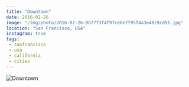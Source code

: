 ```yaml
---
title: "Downtown"
date: 2016-02-26
image: "/img/photo/2016-02-26-0b77f3f4f9fce6e7f95f4a3e48c9cd91.jpg"
location: "San Francisco, USA"
instagram: true
tags:
 - sanfrancisco
 - usa
 - california
 - cities
---
```


![Downtown](/img/photo/2016-02-26-0b77f3f4f9fce6e7f95f4a3e48c9cd91.jpg)

